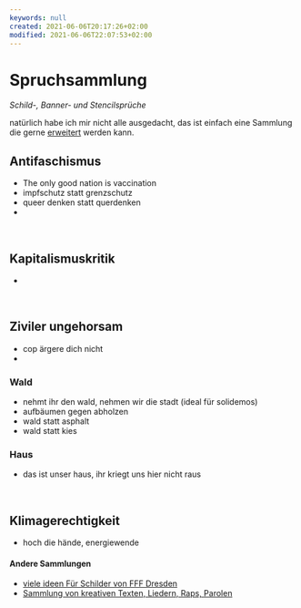 ```yaml
---
keywords: null
created: 2021-06-06T20:17:26+02:00
modified: 2021-06-06T22:07:53+02:00
---
```


# Spruchsammlung

_Schild-, Banner- und Stencilsprüche_

natürlich habe ich mir nicht alle ausgedacht, das ist einfach eine Sammlung die gerne [erweitert](https://github.com/lenowac/wiki) werden kann.

## Antifaschismus
- The only good nation is vaccination
- impfschutz statt grenzschutz
- queer denken statt querdenken
- 

<br/>

## Kapitalismuskritik
- 

<br/>

## Ziviler ungehorsam
- cop ärgere dich nicht
- 

### Wald
- nehmt ihr den wald, nehmen wir die stadt (ideal für solidemos)
- aufbäumen gegen abholzen
- wald statt asphalt
- wald statt kies

### Haus
- das ist unser haus, ihr kriegt uns hier nicht raus

<br/>

## Klimagerechtigkeit
- hoch die hände, energiewende

#### Andere Sammlungen
- [viele ideen Für Schilder von FFF Dresden](https://fffdd.de/aktion/spruchideen-fuer-dein-schild/)
- [Sammlung von kreativen Texten, Liedern, Raps, Parolen](https://pad.fridaysforfuture.is/p/r.da92a5daa8c17efd250283dc20bec91c)
